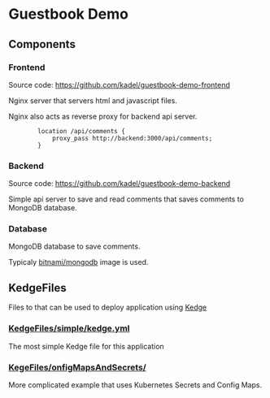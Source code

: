 # Guestbook Demo

## Components

### Frontend

Source code: https://github.com/kadel/guestbook-demo-frontend

Nginx server that servers html and javascript files.

Nginx also acts as reverse proxy for backend api server.


```
        location /api/comments {
            proxy_pass http://backend:3000/api/comments;
        }
```

### Backend

Source code: https://github.com/kadel/guestbook-demo-backend

Simple api server to save and read comments that saves comments to MongoDB database.


### Database

MongoDB database to save comments.

Typicaly [bitnami/mongodb](https://hub.docker.com/r/bitnami/mongodb/tags/) image is used.



## KedgeFiles

Files to that can be used to deploy application using [Kedge](https://github.com/kedgeproject/kedge)

### [KedgeFiles/simple/kedge.yml](https://github.com/kadel/guestbook-demo/tree/master/KedgeFiles/simple)

The most simple Kedge file for this application 

### [KegeFiles/onfigMapsAndSecrets/](https://github.com/kadel/guestbook-demo/tree/master/KedgeFiles/configMapsAndSecrets)

More complicated example that uses Kubernetes Secrets and Config Maps.